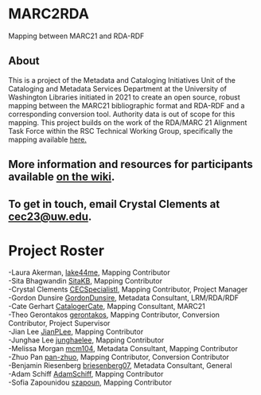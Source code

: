 # MARC2RDA
Mapping between MARC21 and RDA-RDF
## About
This is a project of the Metadata and Cataloging Initiatives Unit of the Cataloging and Metadata Services Department at the University of Washington Libraries initiated in 2021 to create an open source, robust mapping between the MARC21 bibliographic format and RDA-RDF and a corresponding conversion tool. Authority data is out of scope for this mapping. This project builds on the work of the RDA/MARC 21 Alignment Task Force within the RSC Technical Working Group, specifically the mapping available [here.](http://www.rdaregistry.info/Maps/mapRDA2M21B.html)
## More information and resources for participants available [on the wiki](https://github.com/uwlib-cams/MARC2RDA/wiki).
## To get in touch, email Crystal Clements at cec23@uw.edu.
# Project Roster
-Laura Akerman, [lake44me](https://github.com/lake44me), Mapping Contributor<br>
-Sita Bhagwandin [SitaKB](https://github.com/SitaKB), Mapping Contributor<br>
-Crystal Clements [CECSpecialistI](https://github.com/CECSpecialistI), Mapping Contributor, Project Manager<br>
-Gordon Dunsire [GordonDunsire](https://github.com/GordonDunsire), Metadata Consultant, LRM/RDA/RDF<br>
-Cate Gerhart [CatalogerCate](https://github.com/CatalogerCate), Mapping Consultant, MARC21<br>
-Theo Gerontakos [gerontakos](https://github.com/gerontakos), Mapping Contributor, Conversion Contributor, Project Supervisor<br>
-Jian Lee [JianPLee](https://github.com/JianPLee), Mapping Contributor<br>
-Junghae Lee [junghaelee](https://github.com/junghaelee), Mapping Contributor<br>
-Melissa Morgan [mcm104](https://github.com/mcm104), Metadata Consultant, Mapping Contributor<br>
-Zhuo Pan [pan-zhuo](https://github.com/pan-zhuo), Mapping Contributor, Conversion Contributor<br>
-Benjamin Riesenberg [briesenberg07](https://github.com/briesenberg07), Metadata Consultant, General<br>
-Adam Schiff [AdamSchiff](https://github.com/AdamSchiff), Mapping Contributor<br>
-Sofia Zapounidou [szapoun](https://github.com/szapoun), Mapping Contributor<br>
